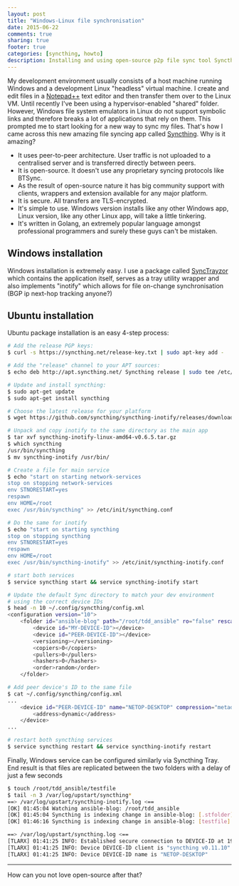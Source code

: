 ```yaml
---
layout: post
title: "Windows-Linux file synchronisation"
date: 2015-06-22
comments: true
sharing: true
footer: true
categories: [syncthing, howto]
description: Installing and using open-source p2p file sync tool Syncthing
---
```


My development environment usually consists of a host machine running Windows and a development Linux "headless" virtual machine. I create and edit 
files in a [Notepad++](https://notepad-plus-plus.org/) text editor and then transfer them over to the Linux VM. Until recently I've been using a hypervisor-enabled "shared" folder. However, Windows file system emulators in Linux do not support symbolic links
and therefore breaks a lot of applications that rely on them. This prompted me to start looking for a new way to sync my files. That's how I came across this new amazing
file syncing app called [Syncthing](https://syncthing.net/). Why is it amazing?

* It uses peer-to-peer architecture. User traffic is not uploaded to a centralised server and is transferred directly between peers.
* It is open-source. It doesn't use any proprietary syncing protocols like BTSync.
* As the result of open-source nature it has big community support with clients, wrappers and extension available for any major platform.
* It is secure. All transfers are TLS-encrypted.
* It's simple to use. Windows version installs like any other Windows app, Linux version, like any other Linux app, will take a little tinkering.
* It's written in Golang, an extremely popular language amongst professional programmers and surely these guys can't be mistaken.

<!--more-->

## Windows installation

Windows installation is extremely easy. I use a package called [SyncTrayzor](https://github.com/canton7/SyncTrayzor/releases) which contains the application itself, serves as a tray utility wrapper and also implements "inotify" which allows for file on-change synchronisation (BGP ip next-hop tracking anyone?)

## Ubuntu installation

Ubuntu package installation is an easy 4-step process:

``` bash 1.Syncthing Ubuntu installation http://apt.syncthing.net/ Instructions
# Add the release PGP keys:
$ curl -s https://syncthing.net/release-key.txt | sudo apt-key add -

# Add the "release" channel to your APT sources:
$ echo deb http://apt.syncthing.net/ Syncthing release | sudo tee /etc/apt/sources.list.d/syncthing-release.list

# Update and install syncthing:
$ sudo apt-get update
$ sudo apt-get install syncthing
```

``` bash 2.Inotify installation https://github.com/syncthing/syncthing-inotify/releases Release
# Choose the latest release for your platform
$ wget https://github.com/syncthing/syncthing-inotify/releases/download/v0.6.5/syncthing-inotify-linux-amd64-v0.6.5.tar.gz

# Unpack and copy inotify to the same directory as the main app
$ tar xvf syncthing-inotify-linux-amd64-v0.6.5.tar.gz
$ which syncthing
/usr/bin/syncthing
$ mv syncthing-inotify /usr/bin/
```

``` bash 3. Configure upstart script to control Syncthing https://egustafson.github.io/syncthing-ubuntu.html Upstart setup
# Create a file for main service
$ echo "start on starting network-services
stop on stopping network-services
env STNORESTART=yes
respawn
env HOME=/root
exec /usr/bin/syncthing" >> /etc/init/syncthing.conf

# Do the same for inotify
$ echo "start on starting syncthing
stop on stopping syncthing
env STNORESTART=yes
respawn
env HOME=/root
exec /usr/bin/syncthing-inotify" >> /etc/init/syncthing-inotify.conf

# start both services 
$ service syncthing start && service syncthing-inotify start
```

``` bash 4. Update Syncthing configuration file 
# Update the default Sync directory to match your dev environment
# using the correct device IDs
$ head -n 10 ~/.config/syncthing/config.xml
<configuration version="10">
    <folder id="ansible-blog" path="/root/tdd_ansible" ro="false" rescanIntervalS="60" ignorePerms="false" autoNormalize="false">
        <device id="MY-DEVICE-ID"></device>
        <device id="PEER-DEVICE-ID"></device>
        <versioning></versioning>
        <copiers>0</copiers>
        <pullers>0</pullers>
        <hashers>0</hashers>
        <order>random</order>
    </folder>

# Add peer device's ID to the same file
$ cat ~/.config/syncthing/config.xml
...
    <device id="PEER-DEVICE-ID" name="NETOP-DESKTOP" compression="metadata" introducer="false">
        <address>dynamic</address>
    </device>
...

# restart both syncthing services
$ service syncthing restart && service syncthing-inotify restart
```

Finally, Windows service can be configured similarly via Syncthing Tray. End result is that files are replicated between the two folders with a delay of just a few seconds
``` bash Verification
$ touch /root/tdd_ansible/testfile
$ tail -n 3 /var/log/upstart/syncthing*
==> /var/log/upstart/syncthing-inotify.log <==
[OK] 01:45:04 Watching ansible-blog: /root/tdd_ansible
[OK] 01:45:04 Syncthing is indexing change in ansible-blog: [.stfolder]
[OK] 01:46:16 Syncthing is indexing change in ansible-blog: [testfile]

==> /var/log/upstart/syncthing.log <==
[TLARX] 01:41:25 INFO: Established secure connection to DEVICE-ID at 192.168.X.Y:22000-192.168.X.Z:53007
[TLARX] 01:41:25 INFO: Device DEVICE-ID client is "syncthing v0.11.10"
[TLARX] 01:41:25 INFO: Device DEVICE-ID name is "NETOP-DESKTOP"
```

* * *

How can you not love open-source after that?
